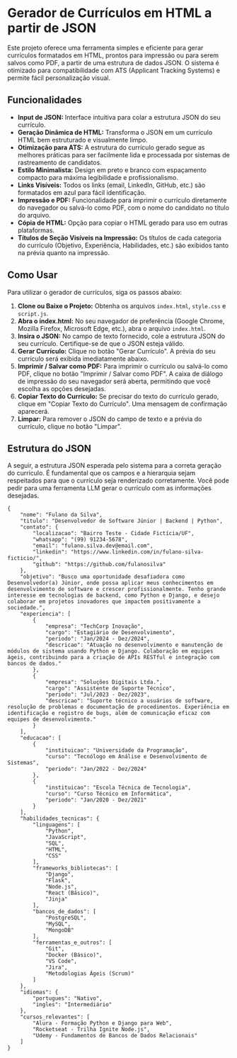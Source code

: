 # Gerador de Currículos em HTML a partir de JSON

Este projeto oferece uma ferramenta simples e eficiente para gerar currículos formatados em HTML, prontos para impressão ou para serem salvos como PDF, a partir de uma estrutura de dados JSON. O sistema é otimizado para compatibilidade com ATS (Applicant Tracking Systems) e permite fácil personalização visual.

## Funcionalidades

- **Input de JSON:** Interface intuitiva para colar a estrutura JSON do seu currículo.
- **Geração Dinâmica de HTML:** Transforma o JSON em um currículo HTML bem estruturado e visualmente limpo.
- **Otimização para ATS:** A estrutura do currículo gerado segue as melhores práticas para ser facilmente lida e processada por sistemas de rastreamento de candidatos.
- **Estilo Minimalista:** Design em preto e branco com espaçamento compacto para máxima legibilidade e profissionalismo.
- **Links Visíveis:** Todos os links (email, LinkedIn, GitHub, etc.) são formatados em azul para fácil identificação.
- **Impressão e PDF:** Funcionalidade para imprimir o currículo diretamente do navegador ou salvá-lo como PDF, com o nome do candidato no título do arquivo.
- **Cópia de HTML:** Opção para copiar o HTML gerado para uso em outras plataformas.
- **Títulos de Seção Visíveis na Impressão:** Os títulos de cada categoria do currículo (Objetivo, Experiência, Habilidades, etc.) são exibidos tanto na prévia quanto na impressão.

## Como Usar

Para utilizar o gerador de currículos, siga os passos abaixo:

1. **Clone ou Baixe o Projeto:** Obtenha os arquivos `index.html`, `style.css` e `script.js`.
2. **Abra o index.html:** No seu navegador de preferência (Google Chrome, Mozilla Firefox, Microsoft Edge, etc.), abra o arquivo `index.html`.
3. **Insira o JSON:** No campo de texto fornecido, cole a estrutura JSON do seu currículo. Certifique-se de que o JSON esteja válido.
4. **Gerar Currículo:** Clique no botão "Gerar Currículo". A prévia do seu currículo será exibida imediatamente abaixo.
5. **Imprimir / Salvar como PDF:** Para imprimir o currículo ou salvá-lo como PDF, clique no botão "Imprimir / Salvar como PDF". A caixa de diálogo de impressão do seu navegador será aberta, permitindo que você escolha as opções desejadas.
6. **Copiar Texto do Currículo:** Se precisar do texto do currículo gerado, clique em "Copiar Texto do Currículo". Uma mensagem de confirmação aparecerá.
7. **Limpar:** Para remover o JSON do campo de texto e a prévia do currículo, clique no botão "Limpar".

## Estrutura do JSON

A seguir, a estrutura JSON esperada pelo sistema para a correta geração do currículo. É fundamental que os campos e a hierarquia sejam respeitados para que o currículo seja renderizado corretamente. Você pode pedir para uma ferramenta LLM gerar o currículo com as informações desejadas.

```
{
    "nome": "Fulano da Silva",
    "titulo": "Desenvolvedor de Software Júnior | Backend | Python",
    "contato": {
        "localizacao": "Bairro Teste - Cidade Fictícia/UF",
        "whatsapp": "(99) 91234-5678",
        "email": "fulano.silva.dev@email.com",
        "linkedin": "https://www.linkedin.com/in/fulano-silva-ficticio/",
        "github": "https://github.com/fulanosilva"
    },
    "objetivo": "Busco uma oportunidade desafiadora como Desenvolvedor(a) Júnior, onde possa aplicar meus conhecimentos em desenvolvimento de software e crescer profissionalmente. Tenho grande interesse em tecnologias de backend, como Python e Django, e desejo colaborar em projetos inovadores que impactem positivamente a sociedade.",
    "experiencia": [
        {
            "empresa": "TechCorp Inovação",
            "cargo": "Estagiário de Desenvolvimento",
            "periodo": "Jan/2024 - Dez/2024",
            "descricao": "Atuação no desenvolvimento e manutenção de módulos de sistema usando Python e Django. Colaboração em equipes ágeis, contribuindo para a criação de APIs RESTful e integração com bancos de dados."
        },
        {
            "empresa": "Soluções Digitais Ltda.",
            "cargo": "Assistente de Suporte Técnico",
            "periodo": "Jul/2023 - Dez/2023",
            "descricao": "Suporte técnico a usuários de software, resolução de problemas e documentação de procedimentos. Experiência em identificação e registro de bugs, além de comunicação eficaz com equipes de desenvolvimento."
        }
    ],
    "educacao": [
        {
            "instituicao": "Universidade da Programação",
            "curso": "Tecnólogo em Análise e Desenvolvimento de Sistemas",
            "periodo": "Jan/2022 - Dez/2024"
        },
        {
            "instituicao": "Escola Técnica de Tecnologia",
            "curso": "Curso Técnico em Informática",
            "periodo": "Jan/2020 - Dez/2021"
        }
    ],
    "habilidades_tecnicas": {
        "linguagens": [
            "Python",
            "JavaScript",
            "SQL",
            "HTML",
            "CSS"
        ],
        "frameworks_bibliotecas": [
            "Django",
            "Flask",
            "Node.js",
            "React (Básico)",
            "Jinja"
        ],
        "bancos_de_dados": [
            "PostgreSQL",
            "MySQL",
            "MongoDB"
        ],
        "ferramentas_e_outros": [
            "Git",
            "Docker (Básico)",
            "VS Code",
            "Jira",
            "Metodologias Ágeis (Scrum)"
        ]
    },
    "idiomas": {
        "portugues": "Nativo",
        "ingles": "Intermediário"
    },
    "cursos_relevantes": [
        "Alura - Formação Python e Django para Web",
        "Rocketseat - Trilha Ignite Node.js",
        "Udemy - Fundamentos de Bancos de Dados Relacionais"
    ]
}
```
